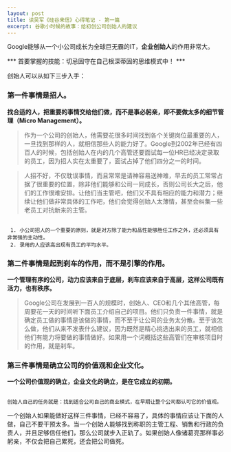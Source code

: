 ```yaml
---
layout: post
title: 读吴军《硅谷来信》心得笔记 - 第一篇
excerpt: 谷歌小时候的故事：给初创公司创始人的建议
---
```


Google能够从一个小公司成长为全球巨无霸的IT，**企业创始人**的作用非常大。

*** 首要掌握的技能：切忌固守在自己根深蒂固的思维模式中！ ***

创始人可以从如下三步入手：

### 第一件事情是招人。

**找合适的人，把重要的事情交给他们做，而不是事必躬亲，即不要做太多的细节管理（Micro Management）。**

> 作为一个公司的创始人，他需要花很多时间找到各个关键岗位最重要的人，一旦找到那样的人，就相信那些人的能力好了。Google到2002年已经有四百人的时候，包括创始人在内的几个高管还要面试每一位HR已经决定录取的员工，因为招人实在太重要了，面试占掉了他们四分之一的时间。

> 人招不好，不仅耽误事情，而且常常是请神容易送神难，早去的员工常常占据了很重要的位置，除非他们能够和公司一同成长，否则公司长大之后，他们的工作很难安排。让他们当主管吧，他们又不具有相应的能力和潜力；继续让他们做非常具体的工作吧，他们会觉得创始人太薄情，甚至会纠集一些老员工对抗新来的主管。

```

 1. 小公司招人的一个重要的原则，就是对方除了能力和品性能够胜任工作之外，还必须具有非常强的主动性。
 2. 录用的人应该高出现有员工的平均水平。

```

### 第二件事情是起到刹车的作用，而不是引擎的作用。

**一个管理有序的公司，动力应该来自于底层，刹车应该来自于高层，这样公司既有活力，也有秩序。**

>Google公司在发展到一百人的规模时，创始人、CEO和几个其他高管，每周要花一天的时间听下面员工介绍自己的项目。他们只负责一件事情，就是确定员工做的事情是该做的事情，而不至于让公司的业务太分散。至于该怎么做，他们从来不发表什么建议，因为既然是精心挑选出来的员工，就相信他们有能力将要做的事情做好。如果用一个词概括这些高管们在审核项目时的作用，就是刹车。

### 第三件事情是确立公司的价值观和企业文化。

**一个公司价值观的确立，企业文化的确立，是在它成立的初期。**

```

创始人自己的任务就是：找到适合公司自己的商业模式，在早期让整个公司都认可它的价值观。

```

一个创始人如果能做好这样三件事情，已经不容易了，具体的事情应该让下面的人做，自己不要干预太多。当一个创始人能够找到称职的主管工程、销售和行政的负责人，并且足够信任他们，那么公司就步入正轨了。如果创始人像诸葛亮那样事必躬亲，不仅会把自己累死，还会把公司做死。